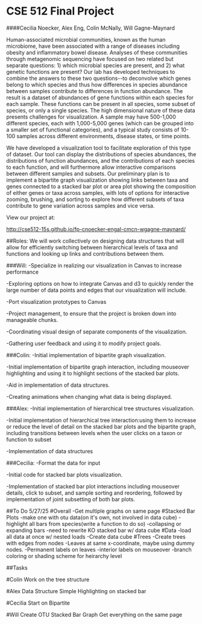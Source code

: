 # CSE 512 Final Project
####Cecilia Noecker, Alex Eng, Colin McNally, Will Gagne-Maynard

  Human-associated microbial communities, known as the human microbiome, have been associated with a range of diseases including obesity and inflammatory bowel disease. Analyses of these communities through metagenomic sequencing have focused on two related but separate questions: 1) which microbial species are present, and 2) what genetic functions are present? Our lab has developed techniques to combine the answers to these two questions--to deconvolve which genes belong to which species and thus how differences in species abundance between samples contribute to differences in function abundance. The result is a dataset of abundances of gene functions within each species for each sample. These functions can be present in all species, some subset of species, or only a single species. The high dimensional nature of these data presents challenges for visualization. A sample may have 500-1,000 different species, each with 1,000-5,000 genes (which can be grouped into a smaller set of functional categories), and a typical study consists of 10-100 samples across different environments, disease states, or time points. 

  We have developed a visualization tool to facilitate exploration of this type of dataset. Our tool can display the distributions of species abundances, the distributions of function abundances, and the contributions of each species to each function, and will furthermore allow interactive comparisons between different samples and subsets. Our preliminary plan is to implement a bipartite graph visualization showing links between taxa and genes connected to a stacked bar plot or area plot showing the composition of either genes or taxa across samples, with lots of options for interactive zooming, brushing, and sorting to explore how different subsets of taxa contribute to gene variation across samples and vice versa.


View our project at:

http://cse512-15s.github.io/fp-cnoecker-engal-cmcn-wgagne-maynard/

##Roles:
  We will work collectively on designing data structures that will allow for efficiently switching between hierarchical        levels of taxa and functions and looking up links and contributions between them.
 
###Will: 
-Specialize in realizing our visualization in Canvas to increase performance

-Exploring options on how to integrate Canvas and d3 to quickly render the large number of data points and edges that our visualization will include.

-Port visualization prototypes to Canvas

-Project management, to ensure that the project is broken down into manageable chunks.

-Coordinating visual design of separate components of the visualization.

-Gathering user feedback and using it to modify project goals.

###Colin:
-Initial implementation of bipartite graph visualization.

-Initial implementation of bipartite graph interaction, including mouseover highlighting and using it to highlight sections of the stacked bar plots.

-Aid in implementation of data structures.

-Creating animations when changing what data is being displayed.


###Alex:
-Initial implementation of hierarchical tree structures visualization.

-Initial implementation of hierarchical tree interaction:using them to increase or reduce the level of detail on the stacked bar plots and the bipartite graph, including transitions between levels when the user clicks on a taxon or function to subset

-Implementation of data structures


###Cecilia:
-Format the data for input

-Initial code for stacked bar plots visualization.

-Implementation of stacked bar plot interactions including mouseover details, click to subset, and sample sorting and reordering, followed by implementation of joint subsetting of both bar plots.


##To Do 5/27/25
#Overall
-Get multiple graphs on same page
#Stacked Bar Plots
-make one with otu data(on it's own, not involved in data cube)
-highlight all bars from species(write a function to do so)
-collapsing or expanding bars
-need to rewrite KO stacked bar w/ data cube
#Data
-load all data at once w/ nested loads
-Create data cube
#Trees
-Create trees with edges from nodes
-Leaves at same x-coordinate, maybe using dummy nodes. 
-Permanent labels on leaves
-interior labels on mouseover
-branch coloring or shading scheme for heirarchy level


##Tasks

#Colin
Work on the tree structure

#Alex
Data Structure
Simple Highlighting on stacked bar

#Cecilia
Start on Bipartite

#Will
Create OTU Stacked Bar Graph
Get everything on the same page


